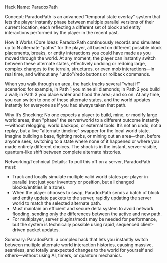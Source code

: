 Hack Name:
ParadoxPath

Concept:
ParadoxPath is an advanced "temporal state overlay" system that lets the player instantly phase between multiple parallel versions of their current location, each reflecting a different set of block and entity interactions performed by the player in the recent past.

How It Works (Core Idea):
ParadoxPath continuously records and simulates up to N alternate "paths" for the player, all based on different possible block placements, breaks, or entity interactions you could have made as you moved through the world. At any moment, the player can instantly switch between these alternate states, effectively undoing or redoing large, complex changes to the terrain, structures, or even mob interactions—in real time, and without any "undo"/redo buttons or rollback commands.

When you walk through an area, the hack tracks several "what if" scenarios: for example, in Path 1 you mine all diamonds; in Path 2 you build a wall; in Path 3 you place water and flood the area; and so on. At any time, you can switch to one of these alternate states, and the world updates instantly for everyone as if you had always taken that path.

Why It’s Shocking:
No one expects a player to build, mine, or modify large world areas, then "phase" the server/world to a different outcome instantly—without relogging, world backups, or external tools. It’s not an undo, not a replay, but a live "alternate timeline" swapper for the local world state. Imagine building a base, fighting mobs, or mining out an area—then, before anyone sees, switching to a state where none of it happened or where you made entirely different choices. The shock is in the instant, server-visible, quantum-like shift between complete alternate histories.

Networking/Technical Details:
To pull this off on a server, ParadoxPath must:

- Track and locally simulate multiple valid world states per player in parallel (not just your inventory or position, but all changed blocks/entities in a zone).
- When the player chooses to swap, ParadoxPath sends a batch of block and entity update packets to the server, rapidly updating the server world to match the selected alternate path.
- Must maintain an efficient and secure delta system to avoid network flooding, sending only the differences between the active and new path.
- For multiplayer, server plugins/mods may be needed for performance, but the system is technically possible using rapid, sequenced client-driven packet updates.

Summary:
ParadoxPath: a complex hack that lets you instantly switch between multiple alternate world interaction histories, causing massive, seamless, and totally unexpected changes to the world for yourself and others—without using AI, timers, or quantum mechanics.
